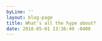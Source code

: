 ```yaml
---
byLine: ''
layout: blog-page
title: What's all the hype about?
date: 2018-05-01 13:36:49 -0400
---
```

